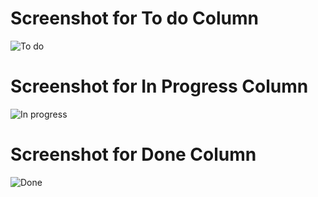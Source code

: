 # Screenshot for To do Column
![To do](https://user-images.githubusercontent.com/52785343/82562135-906c2080-9b6c-11ea-8c16-e4581d7fff5a.PNG)

# Screenshot for In Progress Column
![In progress](https://user-images.githubusercontent.com/52785343/82562143-95c96b00-9b6c-11ea-9aa2-e38ab18237ab.PNG)

# Screenshot for Done Column
![Done](https://user-images.githubusercontent.com/52785343/82562155-9a8e1f00-9b6c-11ea-9ed3-acc33f284c10.PNG)
